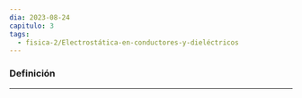 ```yaml
---
dia: 2023-08-24
capitulo: 3
tags:
  - fisica-2/Electrostática-en-conductores-y-dieléctricos
---
```

### Definición
---
